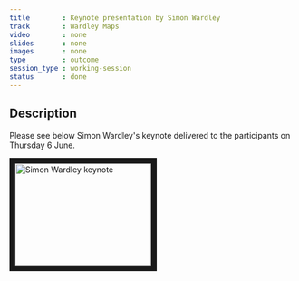 ```yaml
---
title        : Keynote presentation by Simon Wardley
track        : Wardley Maps
video        : none
slides       : none
images       : none
type         : outcome
session_type : working-session         
status       : done
---
```


## Description 

Please see below Simon Wardley's keynote delivered to the participants on Thursday 6 June.

<a href="http://www.youtube-nocookie.com/watch?feature=player_embedded&v=dZ26iUojVLE/0.jpg
" target="_blank"><img src="https://user-images.githubusercontent.com/22427294/59191130-8bd67400-8b76-11e9-911c-9e5c531073b7.jpg" 
alt="Simon Wardley keynote" width="240" height="180" border="10" /></a>



